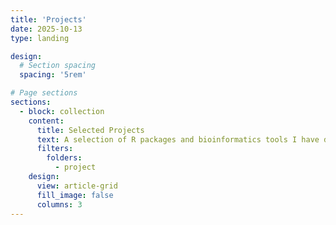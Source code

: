 ```yaml
---
title: 'Projects'
date: 2025-10-13
type: landing

design:
  # Section spacing
  spacing: '5rem'

# Page sections
sections:
  - block: collection
    content:
      title: Selected Projects
      text: A selection of R packages and bioinformatics tools I have developed for reproducible research and data visualization.
      filters:
        folders:
          - project
    design:
      view: article-grid
      fill_image: false
      columns: 3
---
```

